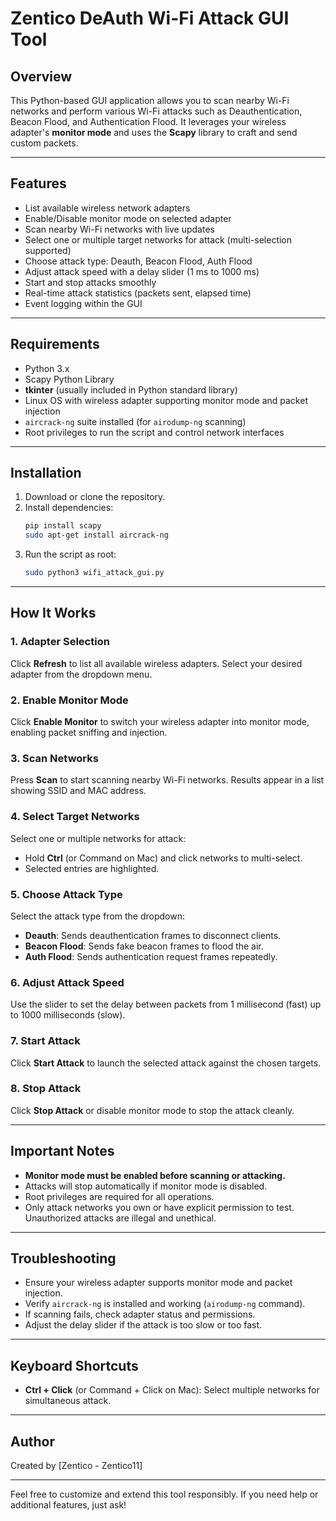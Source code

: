 # Zentico DeAuth Wi-Fi Attack GUI Tool

## Overview

This Python-based GUI application allows you to scan nearby Wi-Fi networks and perform various Wi-Fi attacks such as Deauthentication, Beacon Flood, and Authentication Flood. It leverages your wireless adapter's **monitor mode** and uses the **Scapy** library to craft and send custom packets.

---

## Features

- List available wireless network adapters
- Enable/Disable monitor mode on selected adapter
- Scan nearby Wi-Fi networks with live updates
- Select one or multiple target networks for attack (multi-selection supported)
- Choose attack type: Deauth, Beacon Flood, Auth Flood
- Adjust attack speed with a delay slider (1 ms to 1000 ms)
- Start and stop attacks smoothly
- Real-time attack statistics (packets sent, elapsed time)
- Event logging within the GUI

---

## Requirements

- Python 3.x
- Scapy Python Library
- **tkinter** (usually included in Python standard library)
- Linux OS with wireless adapter supporting monitor mode and packet injection
- `aircrack-ng` suite installed (for `airodump-ng` scanning)
- Root privileges to run the script and control network interfaces

---

## Installation

1. Download or clone the repository.
2. Install dependencies:
    ```bash
    pip install scapy
    sudo apt-get install aircrack-ng
    ```
3. Run the script as root:
    ```bash
    sudo python3 wifi_attack_gui.py
    ```

---

## How It Works

### 1. Adapter Selection  
Click **Refresh** to list all available wireless adapters. Select your desired adapter from the dropdown menu.

### 2. Enable Monitor Mode  
Click **Enable Monitor** to switch your wireless adapter into monitor mode, enabling packet sniffing and injection.

### 3. Scan Networks  
Press **Scan** to start scanning nearby Wi-Fi networks. Results appear in a list showing SSID and MAC address.

### 4. Select Target Networks  
Select one or multiple networks for attack:
- Hold **Ctrl** (or Command on Mac) and click networks to multi-select.
- Selected entries are highlighted.

### 5. Choose Attack Type  
Select the attack type from the dropdown:
- **Deauth**: Sends deauthentication frames to disconnect clients.
- **Beacon Flood**: Sends fake beacon frames to flood the air.
- **Auth Flood**: Sends authentication request frames repeatedly.

### 6. Adjust Attack Speed  
Use the slider to set the delay between packets from 1 millisecond (fast) up to 1000 milliseconds (slow).

### 7. Start Attack  
Click **Start Attack** to launch the selected attack against the chosen targets.

### 8. Stop Attack  
Click **Stop Attack** or disable monitor mode to stop the attack cleanly.

---

## Important Notes

- **Monitor mode must be enabled before scanning or attacking.**  
- Attacks will stop automatically if monitor mode is disabled.  
- Root privileges are required for all operations.  
- Only attack networks you own or have explicit permission to test. Unauthorized attacks are illegal and unethical.  

---

## Troubleshooting

- Ensure your wireless adapter supports monitor mode and packet injection.  
- Verify `aircrack-ng` is installed and working (`airodump-ng` command).  
- If scanning fails, check adapter status and permissions.  
- Adjust the delay slider if the attack is too slow or too fast.  

---

## Keyboard Shortcuts

- **Ctrl + Click** (or Command + Click on Mac): Select multiple networks for simultaneous attack.

---

## Author

Created by [Zentico - Zentico11]

---

Feel free to customize and extend this tool responsibly. If you need help or additional features, just ask!
